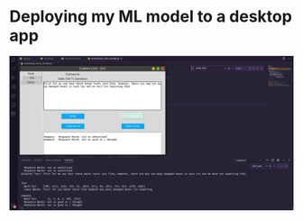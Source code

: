 # Deploying my ML model to a desktop app

![alt text](gui_deploy_result.png)

<iframe width='"560" height="315" src="https://youtu.be/xUn74opRswc" frameborder="0" allowfullscreen></iframe>
